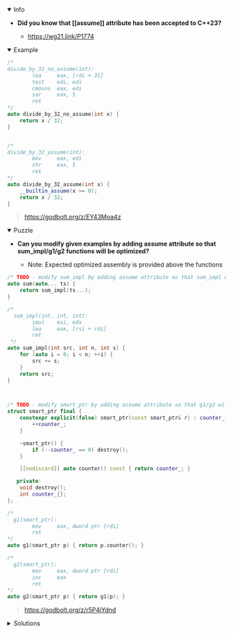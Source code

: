 <details open><summary>Info</summary><p>

* **Did you know that [[assume]] attribute has been accepted to C++23?**

  * https://wg21.link/P1774

</p></details><details open><summary>Example</summary><p>

```cpp
/*
divide_by_32_no_assume(int):
        lea     eax, [rdi + 31]
        test    edi, edi
        cmovns  eax, edi
        sar     eax, 5
        ret
*/
auto divide_by_32_no_assume(int x) {
    return x / 32;
}


/*
divide_by_32_assume(int):
        mov     eax, edi
        shr     eax, 5
        ret
*/
auto divide_by_32_assume(int x) {
    __builtin_assume(x >= 0);
    return x / 32;
}
```

> https://godbolt.org/z/EY43Moa4z

</p></details><details open><summary>Puzzle</summary><p>

* **Can you modify given examples by adding assume attribute so that sum_impl/g1/g2 functions will be optimized?**

  * Note: Expected optimized assembly is provided above the functions

```cpp
/* TODO - modify sum_impl by adding assume attribute so that sum_impl will be optimized */
auto sum(auto... ts) {
    return sum_impl(ts...);
}

/*
  sum_impl(int, int, int):
        imul    esi, edx
        lea     eax, [rsi + rdi]
        ret
 */
auto sum_impl(int src, int n, int s) {
    for (auto i = 0; i < n; ++i) {
        src += s;
    }
    return src;
}



/* TODO - modify smart_ptr by adding assume attribute so that g1/g2 will be optimized */
struct smart_ptr final {
    constexpr explicit(false) smart_ptr(const smart_ptr& r) : counter_(r.counter_) {
        ++counter_;
    }

    ~smart_ptr() {
        if (--counter_ == 0) destroy();
    }

    [[nodiscard]] auto counter() const { return counter_; }

   private:
    void destroy();
    int counter_{};
};

/*
  g1(smart_ptr):
        mov     eax, dword ptr [rdi]
        ret
*/
auto g1(smart_ptr p) { return p.counter(); }

/*
  g2(smart_ptr):
        mov     eax, dword ptr [rdi]
        inc     eax
        ret
*/
auto g2(smart_ptr p) { return g1(p); }
```

> https://godbolt.org/z/r5P4jYdnd

</p></details><details><summary>Solutions</summary><p>

 ```cpp
auto sum_impl(int src, int n, int s) {

    auto i = 0;
    __builtin_assume(i < n);
    for (; i < n ; ++i) {
        src += s;    
    }
     
    return src;
}

struct smart_ptr final {
    constexpr explicit(false) smart_ptr(const smart_ptr& r) : counter_(r.counter_) {
        __builtin_assume(counter_ >= 1);
        ++counter_;
    }

    ~smart_ptr() {
        if (--counter_ == 0) {
            destroy();
        }
    }
   
    [[nodiscard]] auto counter() const { return counter_; }

   private:
    void destroy();
    int counter_{};
};
```

> https://godbolt.org/z/h79ncYKWM

```cpp
auto sum_impl(int src, int n, int s) {
    __builtin_assume(n > 0);
    for (auto i = 0; i < n; ++i) {
        src += s;
    }
    return src;
}

struct smart_ptr final {
    constexpr explicit(false) smart_ptr(const smart_ptr& r) : counter_(r.counter_) {
        __builtin_assume(r.counter_ >= 1);
        ++counter_;
    }

    ~smart_ptr() {
        __builtin_assume(counter_ > 0);
        if (--counter_ == 0) destroy();
    }
   
    [[nodiscard]] auto counter() const { return counter_; }

   private:
    void destroy();
    int counter_{};
};
```

> https://cpp_tip_of_the_week.godbolt.org/z/vooc977sW
